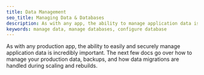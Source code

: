 ```yaml
---
title: Data Management
seo_title: Managing Data & Databases
description: As with any app, the ability to manage application data is incredibly important. Nanobox makes it easy and secure.
keywords: manage data, manage databases, configure database
---
```


As with any production app, the ability to easily and securely manage application data is incredibly important. The next few docs go over how to manage your production data, backups, and how data migrations are handled during scaling and rebuilds.
